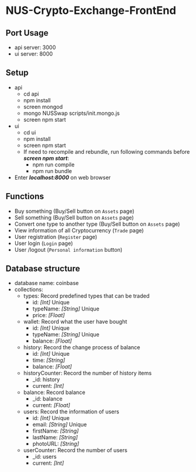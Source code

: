 # NUS-Crypto-Exchange-FrontEnd

## Port Usage
* api server: 3000
* ui server: 8000

## Setup
* api
    * cd api
    * npm install
    * screen mongod
    * mongo NUSSwap scripts/init.mongo.js
    * screen npm start
* ui
    * cd ui
    * npm install
    * screen npm start
    * If need to recompile and rebundle, run following commands before ***screen npm start***:
        * npm run compile
        * npm run bundle
* Enter ***localhost:8000*** on web browser

## Functions
* Buy something (Buy/Sell button on ```Assets``` page)
* Sell something (Buy/Sell button on ```Assets``` page)
* Convert one type to another type (Buy/Sell button on ```Assets``` page)
* View information of all Cryptocurrency (```Trade``` page)
* User registration (```Register``` page)
* User login (```Login``` page)
* User /logout (```Personal information``` button)

## Database structure
* database name: coinbase
* collections:
    * types: Record predefined types that can be traded
        * id: *[Int]* Unique
        * typeName: *[String]* Unique
        * price: *[Float]*
    * wallet: Record what the user have bought
        * id: *[Int]* Unique
        * typeName: *[String]* Unique
        * balance: *[Float]*
    * history: Record the change process of balance
        * id: *[Int]* Unique
        * time: *[String]*
        * balance: *[Float]*
    * historyCounter: Record the number of history items
        * _id: history
        * current: *[Int]*
    * balance: Record balance
        * _id: balance
        * current: *[Float]*
    * users: Record the information of users
        * id: *[Int]* Unique
        * email: *[String]* Unique
        * firstName: *[String]*
        * lastName: *[String]*
        * photoURL: *[String]*
    * userCounter: Record the number of users
        * _id: users
        * current: *[Int]*
    
